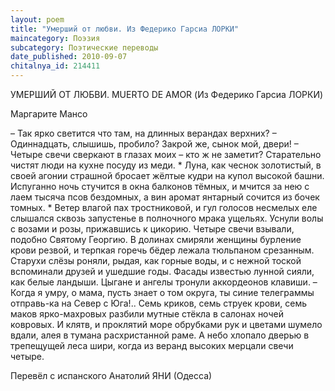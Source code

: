 ```yaml
---
layout: poem
title: "Умерший от любви. Из Федерико Гарсиа ЛОРКИ"
maincategory: Поэзия
subcategory: Поэтические переводы
date_published: 2010-09-07
chitalnya_id: 214411
---
```




УМЕРШИЙ ОТ ЛЮБВИ. 
MUERTO DE AMOR
(Из Федерико Гарсиа ЛОРКИ)

Маргарите Мансо

– Так ярко светится что там,
на длинных верандах верхних?
– Одиннадцать, слышишь, пробило?
Закрой же, сынок мой, двери!
– Четыре свечи сверкают
в глазах моих – кто ж не заметит?
Старательно чистят люди
на кухне посуду из меди.
\*
Луна, как чеснок золотистый,
в своей агонии страшной
бросает жёлтые кудри
на купол высокой башни.
Испуганно ночь стучится
в окна балконов тёмных,
и мчится за нею с лаем
тысяча псов бездомных,
а вин аромат янтарный
сочится из бочек томных.
\*
Ветер влагой пах тростниковой,
и гул голосов несмелых
еле слышался сквозь запустенье
в полночного мрака ущельях.
Уснули волы с возами
и розы, прижавшись к цикорию. 
Четыре свечи взывали,
подобно Святому Георгию.
В долинах смиряли женщины
бурление крови резвой,
и терпкая горечь бёдер
лежала тюльпаном срезанным.
Старухи слёзы роняли,
рыдая, как горные воды,
и с нежной тоской вспоминали
друзей и ушедшие годы.
Фасады известью лунной
сияли, как белые ландыши.
Цыгане и ангелы тронули
аккордеонов клавиши.
– Когда я умру, о мама,
пусть знает о том округа,
ты синие телеграммы
отправь-ка на Север с Юга!..
Семь криков, семь струек крови,
семь маков ярко-махровых 
разбили мутные стёкла
в салонах ночей ковровых.
И клятв, и проклятий море
обрубками рук и цветами 
шумело вдали, алея
в тумана расхристанной раме.
А небо хлопало дверью
в трепещущей леса шири,
когда из веранд высоких
мерцали свечи четыре.

Перевёл с испанского Анатолий ЯНИ (Одесса)






